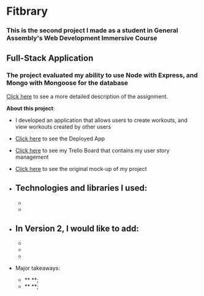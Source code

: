 # Fitbrary

### This is the second project I made as a student in General Assembly's Web Development Immersive Course

## Full-Stack Application

### The project evaluated my ability to use Node with Express, and Mongo with Mongoose for the database

[Click here](/Project_Guidelines_README.md) to see a more detailed description of the assignment.

**About this project**:
  - I developed an application that allows users to create workouts, and view workouts created by other users
  - [Click here](https://fitbrary.herokuapp.com/) to see the Deployed App
  - [Click here](https://trello.com/b/Nrv3JwgO/fitbrary) to see my Trello Board that contains my user story management
  - [Click here](https://www.figma.com/file/dR33Iiy9i6t6NPAAYoD9VfCp/Fitbrary) to see the original mock-up of my project
  - Technologies and libraries I used:
    - 
    - 
    - 
  - In Version 2, I would like to add:
    - 
    - 
    - 
    - 

  - Major takeaways:
    - ** **; 
    - ** **; 
    